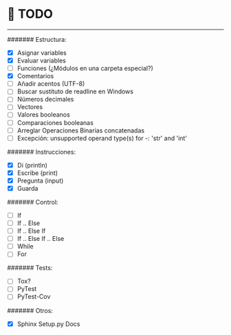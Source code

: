 # :memo: TODO
---

####### Estructura:
- [x] Asignar variables
- [x] Evaluar variables
- [ ] Funciones (¿Módulos en una carpeta especial?)
- [x] Comentarios
- [ ] Añadir acentos (UTF-8)
- [ ] Buscar sustituto de readline en Windows
- [ ] Números decimales
- [ ] Vectores
- [ ] Valores booleanos
- [ ] Comparaciones booleanas
- [ ] Arreglar Operaciones Binarias concatenadas
- [ ] Excepción: unsupported operand type(s) for -: 'str' and 'int'

####### Instrucciones:
- [x] Di (println)
- [x] Escribe (print)
- [x] Pregunta (input)
- [x] Guarda

####### Control:
- [ ] If
- [ ] If .. Else
- [ ] If .. Else If
- [ ] If .. Else If .. Else
- [ ] While
- [ ] For

####### Tests:
- [ ] Tox?
- [ ] PyTest
- [ ] PyTest-Cov

####### Otros:
- [x] Sphinx Setup.py Docs
